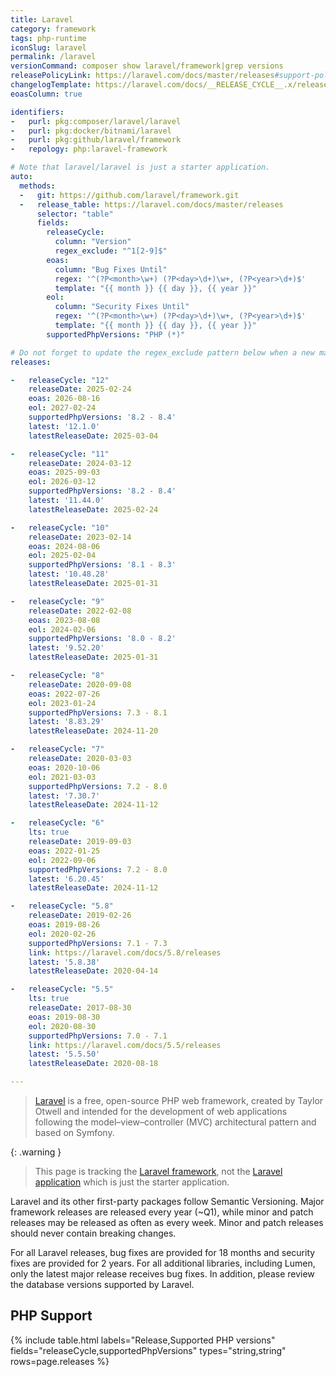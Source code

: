 ```yaml
---
title: Laravel
category: framework
tags: php-runtime
iconSlug: laravel
permalink: /laravel
versionCommand: composer show laravel/framework|grep versions
releasePolicyLink: https://laravel.com/docs/master/releases#support-policy
changelogTemplate: https://laravel.com/docs/__RELEASE_CYCLE__.x/releases
eoasColumn: true

identifiers:
-   purl: pkg:composer/laravel/laravel
-   purl: pkg:docker/bitnami/laravel
-   purl: pkg:github/laravel/framework
-   repology: php:laravel-framework

# Note that laravel/laravel is just a starter application.
auto:
  methods:
  -   git: https://github.com/laravel/framework.git
  -   release_table: https://laravel.com/docs/master/releases
      selector: "table"
      fields:
        releaseCycle:
          column: "Version"
          regex_exclude: "^1[2-9]$"
        eoas:
          column: "Bug Fixes Until"
          regex: '^(?P<month>\w+) (?P<day>\d+)\w+, (?P<year>\d+)$'
          template: "{{ month }} {{ day }}, {{ year }}"
        eol:
          column: "Security Fixes Until"
          regex: '^(?P<month>\w+) (?P<day>\d+)\w+, (?P<year>\d+)$'
          template: "{{ month }} {{ day }}, {{ year }}"
        supportedPhpVersions: "PHP (*)"

# Do not forget to update the regex_exclude pattern below when a new major version is released.
releases:

-   releaseCycle: "12"
    releaseDate: 2025-02-24
    eoas: 2026-08-16
    eol: 2027-02-24
    supportedPhpVersions: '8.2 - 8.4'
    latest: '12.1.0'
    latestReleaseDate: 2025-03-04

-   releaseCycle: "11"
    releaseDate: 2024-03-12
    eoas: 2025-09-03
    eol: 2026-03-12
    supportedPhpVersions: '8.2 - 8.4'
    latest: '11.44.0'
    latestReleaseDate: 2025-02-24

-   releaseCycle: "10"
    releaseDate: 2023-02-14
    eoas: 2024-08-06
    eol: 2025-02-04
    supportedPhpVersions: '8.1 - 8.3'
    latest: '10.48.28'
    latestReleaseDate: 2025-01-31

-   releaseCycle: "9"
    releaseDate: 2022-02-08
    eoas: 2023-08-08
    eol: 2024-02-06
    supportedPhpVersions: '8.0 - 8.2'
    latest: '9.52.20'
    latestReleaseDate: 2025-01-31

-   releaseCycle: "8"
    releaseDate: 2020-09-08
    eoas: 2022-07-26
    eol: 2023-01-24
    supportedPhpVersions: 7.3 - 8.1
    latest: '8.83.29'
    latestReleaseDate: 2024-11-20

-   releaseCycle: "7"
    releaseDate: 2020-03-03
    eoas: 2020-10-06
    eol: 2021-03-03
    supportedPhpVersions: 7.2 - 8.0
    latest: '7.30.7'
    latestReleaseDate: 2024-11-12

-   releaseCycle: "6"
    lts: true
    releaseDate: 2019-09-03
    eoas: 2022-01-25
    eol: 2022-09-06
    supportedPhpVersions: 7.2 - 8.0
    latest: '6.20.45'
    latestReleaseDate: 2024-11-12

-   releaseCycle: "5.8"
    releaseDate: 2019-02-26
    eoas: 2019-08-26
    eol: 2020-02-26
    supportedPhpVersions: 7.1 - 7.3
    link: https://laravel.com/docs/5.8/releases
    latest: '5.8.38'
    latestReleaseDate: 2020-04-14

-   releaseCycle: "5.5"
    lts: true
    releaseDate: 2017-08-30
    eoas: 2019-08-30
    eol: 2020-08-30
    supportedPhpVersions: 7.0 - 7.1
    link: https://laravel.com/docs/5.5/releases
    latest: '5.5.50'
    latestReleaseDate: 2020-08-18

---
```


> [Laravel](https://laravel.com/) is a free, open-source PHP web framework, created by Taylor Otwell
> and intended for the development of web applications following the model–view–controller (MVC)
> architectural pattern and based on Symfony.

{: .warning }
> This page is tracking the [Laravel framework](https://github.com/laravel/framework), not the
> [Laravel application](https://github.com/laravel/laravel) which is just the starter application.

Laravel and its other first-party packages follow Semantic Versioning. Major framework releases are
released every year (~Q1), while minor and patch releases may be released as often as every week.
Minor and patch releases should never contain breaking changes.

For all Laravel releases, bug fixes are provided for 18 months and security fixes are provided for
2 years. For all additional libraries, including Lumen, only the latest major release receives bug
fixes. In addition, please review the database versions supported by Laravel.

## PHP Support

{% include table.html
labels="Release,Supported PHP versions"
fields="releaseCycle,supportedPhpVersions"
types="string,string"
rows=page.releases %}
